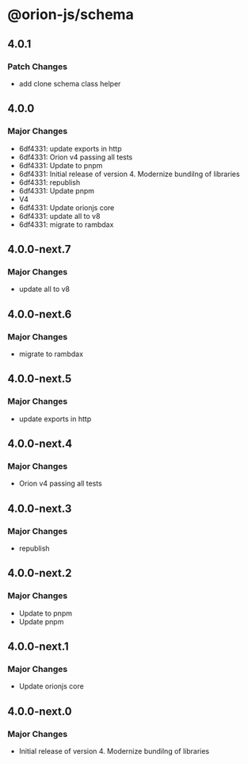 # @orion-js/schema

## 4.0.1

### Patch Changes

- add clone schema class helper

## 4.0.0

### Major Changes

- 6df4331: update exports in http
- 6df4331: Orion v4 passing all tests
- 6df4331: Update to pnpm
- 6df4331: Initial release of version 4. Modernize bundilng of libraries
- 6df4331: republish
- 6df4331: Update pnpm
- V4
- 6df4331: Update orionjs core
- 6df4331: update all to v8
- 6df4331: migrate to rambdax

## 4.0.0-next.7

### Major Changes

- update all to v8

## 4.0.0-next.6

### Major Changes

- migrate to rambdax

## 4.0.0-next.5

### Major Changes

- update exports in http

## 4.0.0-next.4

### Major Changes

- Orion v4 passing all tests

## 4.0.0-next.3

### Major Changes

- republish

## 4.0.0-next.2

### Major Changes

- Update to pnpm
- Update pnpm

## 4.0.0-next.1

### Major Changes

- Update orionjs core

## 4.0.0-next.0

### Major Changes

- Initial release of version 4. Modernize bundilng of libraries
